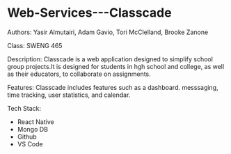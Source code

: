 # Web-Services---Classcade
Authors: Yasir Almutairi, Adam Gavio, Tori McClelland, Brooke Zanone

Class: SWENG 465

Description: Classcade is a web application designed to simplify school group projects.It is designed for students in hgh school and college, as well as their educators, to collaborate on assignments.

Features: Classcade includes features such as a dashboard. messsaging, time tracking, user statistics, and calendar.


Tech Stack:
- React Native
- Mongo DB
- Github
- VS Code
